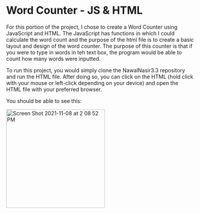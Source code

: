 # Word Counter - JS & HTML

For this portion of the project, I chose to create a Word Counter using JavaScript and HTML. The JavaScript has functions in which I could calculate the word count and the purpose of the html file is to create a basic layout and design of the word counter. The purpose of this counter is that if you were to type in words in teh text box, the program would be able to count how many words were inputted. 

To run this project, you would simply clone the NawalNasir3.3 repository and run the HTML file. After doing so, you can click on the HTML (hold click with your mouse or left-click depending on your device) and open the HTML file with your preferred browser. 

You should be able to see this:

<img width="264" alt="Screen Shot 2021-11-08 at 2 08 52 PM" src="https://user-images.githubusercontent.com/13387876/140802718-2645b461-c815-426a-b9ad-beda26b44e0e.png">
